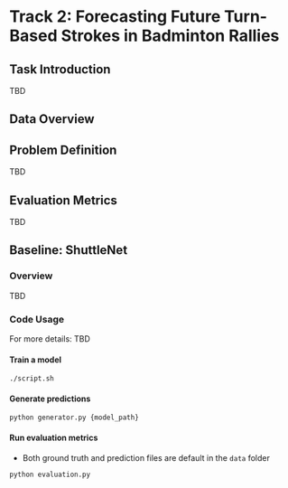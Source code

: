 # Track 2: Forecasting Future Turn-Based Strokes in Badminton Rallies

## Task Introduction
TBD

## Data Overview

## Problem Definition
TBD

## Evaluation Metrics
TBD

## Baseline: ShuttleNet
### Overview
TBD

### Code Usage
For more details: TBD
#### Train a model
```=bash
./script.sh
```

#### Generate predictions
```=bash
python generator.py {model_path}
```

#### Run evaluation metrics
- Both ground truth and prediction files are default in the `data` folder
```=bash
python evaluation.py
```